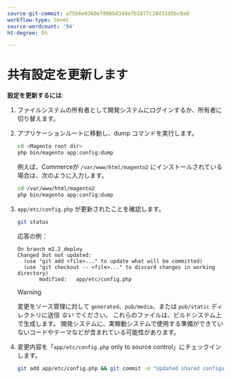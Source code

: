 ```yaml
---
source-git-commit: a75b6e0360e7896b8349e7b1877c28d31d5bc0a8
workflow-type: tm+mt
source-wordcount: '94'
ht-degree: 0%

---
```

# 共有設定を更新します

**設定を更新するには**:

1. ファイルシステムの所有者として開発システムにログインするか、所有者に切り替えます。

1. アプリケーションルートに移動し、dump コマンドを実行します。

   ```bash
   cd <Magento root dir>
   php bin/magento app:config:dump
   ```

   例えば、Commerceが `/var/www/html/magento2` にインストールされている場合は、次のように入力します。

   ```bash
   cd /var/www/html/magento2
   php bin/magento app:config:dump
   ```

1. `app/etc/config.php` が更新されたことを確認します。

   ```bash
   git status
   ```

   応答の例：

   ```terminal
   On branch m2.2_deploy
   Changed but not updated:
     (use "git add <file>..." to update what will be committed)
     (use "git checkout -- <file>..." to discard changes in working directory)
          modified:   app/etc/config.php
   ```

   >[!WARNING]
   >
   >変更をソース管理に対して `generated`、`pub/media`、または `pub/static` ディレクトリに送信 _ない_ でください。 これらのファイルは、ビルドシステム上で生成します。 開発システムに、実稼動システムで使用する準備ができていないコードやテーマなどが含まれている可能性があります。

1. 変更内容を「`app/etc/config.php` only to source control」にチェックインします。

   ```bash
   git add app/etc/config.php && git commit -m "Updated shared configuration" && git push mconfig m2.2_deploy
   ```

